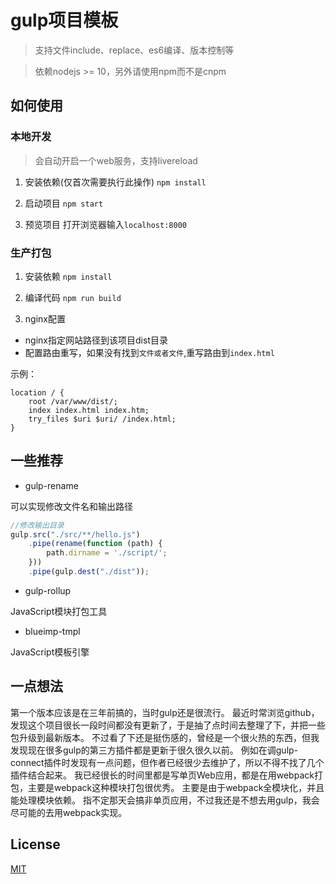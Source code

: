 # gulp项目模板

> 支持文件include、replace、es6编译、版本控制等

> 依赖nodejs >= 10，另外请使用npm而不是cnpm

## 如何使用

### 本地开发

>会自动开启一个web服务，支持livereload

1. 安装依赖(仅首次需要执行此操作)
`npm install`

2. 启动项目
`npm start`

3. 预览项目
打开浏览器输入`localhost:8000`


### 生产打包

1. 安装依赖
`npm install`

2. 编译代码
`npm run build`

3. nginx配置
* nginx指定网站路径到该项目dist目录
* 配置路由重写，如果没有找到`文件或者文件`,重写路由到`index.html`

示例：
```
location / {
    root /var/www/dist/;
    index index.html index.htm;
    try_files $uri $uri/ /index.html;
}
```

## 一些推荐

* gulp-rename

可以实现修改文件名和输出路径

```javascript
//修改输出目录
gulp.src("./src/**/hello.js")
    .pipe(rename(function (path) {
        path.dirname = './script/';
    }))
    .pipe(gulp.dest("./dist"));
```

* gulp-rollup

JavaScript模块打包工具

* blueimp-tmpl

JavaScript模板引擎

## 一点想法
第一个版本应该是在三年前搞的，当时gulp还是很流行。
最近时常浏览github，发现这个项目很长一段时间都没有更新了，于是抽了点时间去整理了下，并把一些包升级到最新版本。
不过看了下还是挺伤感的，曾经是一个很火热的东西，但我发现现在很多gulp的第三方插件都是更新于很久很久以前。
例如在调gulp-connect插件时发现有一点问题，但作者已经很少去维护了，所以不得不找了几个插件结合起来。
我已经很长的时间里都是写单页Web应用，都是在用webpack打包，主要是webpack这种模块打包很优秀。
主要是由于webpack全模块化，并且能处理模块依赖。
指不定那天会搞非单页应用，不过我还是不想去用gulp，我会尽可能的去用webpack实现。

## License
[MIT](http://opensource.org/licenses/MIT)
